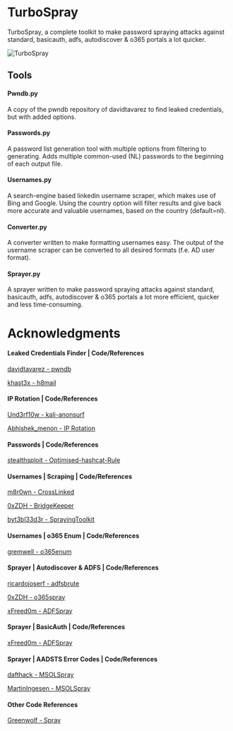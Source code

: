 # TurboSpray

TurboSpray, a complete toolkit to make password spraying attacks against standard, basicauth, adfs, autodiscover & o365 portals a lot quicker.

![TurboSpray](https://user-images.githubusercontent.com/77905202/121153815-aebfbf80-c846-11eb-97d1-ca00425c4e11.png)

## Tools

#### Pwndb.py

A copy of the pwndb repository of davidtavarez to find leaked credentials, but with added options.


#### Passwords.py

A password list generation tool with multiple options from filtering to generating. Adds multiple common-used (NL) passwords to the beginning of each output file.


#### Usernames.py

A search-engine based linkedin username scraper, which makes use of Bing and Google. Using the country option will filter results and give back more accurate and valuable usernames, based on the country (default=nl).


#### Converter.py

A converter written to make formatting usernames easy. The output of the username scraper can be converted to all desired formats (f.e. AD user format).


#### Sprayer.py

A sprayer written to make password spraying attacks against standard, basicauth, adfs, autodiscover & o365 portals a lot more efficient, quicker and less time-consuming.


# Acknowledgments

#### Leaked Credentials Finder | Code/References
[davidtavarez - pwndb](https://github.com/davidtavarez/pwndb)

[khast3x - h8mail](https://github.com/khast3x/h8mail)

#### IP Rotation | Code/References
[Und3rf10w - kali-anonsurf](https://github.com/Und3rf10w/kali-anonsurf)

[Abhishek_menon - IP Rotation](https://medium.com/@abhishek_menon/anonymous-web-crawling-in-10-minutes-edff782decdc)

#### Passwords | Code/References
[stealthsploit - Optimised-hashcat-Rule](https://github.com/stealthsploit/Optimised-hashcat-Rule)

#### Usernames | Scraping | Code/References
[m8r0wn - CrossLinked](https://github.com/m8r0wn/CrossLinked)

[0xZDH - BridgeKeeper](https://github.com/0xZDH/BridgeKeeper)

[byt3bl33d3r - SprayingToolkit](https://github.com/byt3bl33d3r/SprayingToolkit)

#### Usernames | o365 Enum | Code/References
[gremwell - o365enum](https://github.com/gremwell/o365enum)

#### Sprayer | Autodiscover & ADFS | Code/References
[ricardojoserf - adfsbrute](https://github.com/ricardojoserf/adfsbrute)

[0xZDH - o365spray](https://github.com/0xZDH/o365spray)

[xFreed0m - ADFSpray](https://github.com/xFreed0m/ADFSpray)

#### Sprayer | BasicAuth | Code/References
[xFreed0m - ADFSpray](https://github.com/xFreed0m/ADFSpray)

#### Sprayer | AADSTS Error Codes | Code/References
[dafthack - MSOLSpray](https://github.com/dafthack/MSOLSpray)

[MartinIngesen - MSOLSpray](https://github.com/MartinIngesen/MSOLSpray)

#### Other Code References
[Greenwolf - Spray](https://github.com/Greenwolf/Spray)
